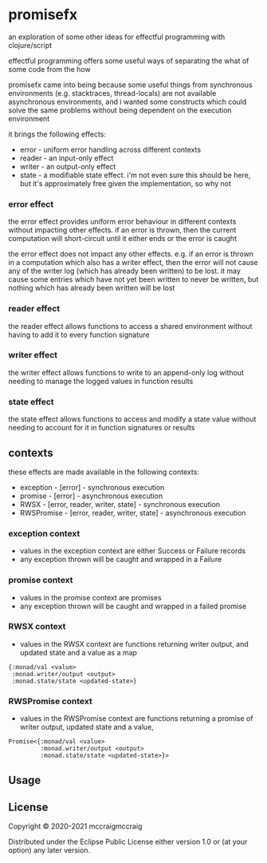 # promisefx

an exploration of some other ideas for effectful programming with
clojure/script

effectful programming offers some useful ways of separating the what
of some code from the how

promisefx came into being because some useful things from synchronous environments
(e.g. stacktraces, thread-locals) are not available asynchronous environments,
and i wanted some constructs which could solve the same problems without being
dependent on the execution environment

it brings the following effects:

* error - uniform error handling across different contexts
* reader - an input-only effect
* writer - an output-only effect
* state - a modifiable state effect. i'm not even sure this should be here, but it's approximately free given the implementation, so why not

### error effect

the error effect provides uniform error behaviour in different contexts without impacting other effects. if an error is thrown, then the current computation will short-circuit until it either ends or the error is caught

the error effect does not impact any other effects. e.g. if an error is thrown in a computation which also has a writer effect, then the error will not cause any of the writer log (which has already been written) to be lost. it may cause some entries which have not yet been written to never be written, but nothing which has already been written will be lost

### reader effect

the reader effect allows functions to access a shared environment without having to add it to every function signature

### writer effect

the writer effect allows functions to write to an append-only log without needing to manage the logged values in function results

### state effect

the state effect allows functions to access and modify a state value without needing to account for it in function signatures or results

## contexts

these effects are made available in the following contexts:

* exception - [error] - synchronous execution
* promise - [error] - asynchronous execution
* RWSX - [error, reader, writer, state] - synchronous execution
* RWSPromise - [error, reader, writer, state] - asynchronous execution

### exception context

* values in the exception context are either Success or Failure records
* any exception thrown will be caught and wrapped in a Failure

### promise context

* values in the promise context are promises
* any exception thrown will be caught and wrapped in a failed promise

### RWSX context

* values in the RWSX context are functions returning writer output, and updated state and a value as a map

```
{:monad/val <value>
 :monad.writer/output <output>
 :monad.state/state <updated-state>}
```

### RWSPromise context

* values in the RWSPromise context are functions returning a promise of writer output, updated state and a value,

```
Promise<{:monad/val <value>
         :monad.writer/output <output>
         :monad.state/state <updated-state>}>
```


## Usage


## License

Copyright © 2020-2021 mccraigmccraig

Distributed under the Eclipse Public License either version 1.0 or (at
your option) any later version.
